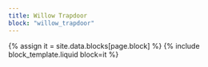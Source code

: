 ```yaml
---
title: Willow Trapdoor
block: "willow_trapdoor"
---
```


{% assign it = site.data.blocks[page.block] %}
{% include block_template.liquid block=it %}

